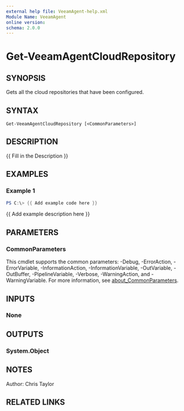 ```yaml
---
external help file: VeeamAgent-help.xml
Module Name: VeeamAgent
online version:
schema: 2.0.0
---
```


# Get-VeeamAgentCloudRepository

## SYNOPSIS
Gets all the cloud repositories that have been configured.

## SYNTAX

```
Get-VeeamAgentCloudRepository [<CommonParameters>]
```

## DESCRIPTION
{{ Fill in the Description }}

## EXAMPLES

### Example 1
```powershell
PS C:\> {{ Add example code here }}
```

{{ Add example description here }}

## PARAMETERS

### CommonParameters
This cmdlet supports the common parameters: -Debug, -ErrorAction, -ErrorVariable, -InformationAction, -InformationVariable, -OutVariable, -OutBuffer, -PipelineVariable, -Verbose, -WarningAction, and -WarningVariable. For more information, see [about_CommonParameters](http://go.microsoft.com/fwlink/?LinkID=113216).

## INPUTS

### None
## OUTPUTS

### System.Object
## NOTES
Author: Chris Taylor

## RELATED LINKS
